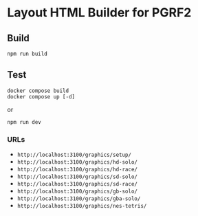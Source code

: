 # Layout HTML Builder for PGRF2

## Build
```
npm run build
```

## Test
```
docker compose build
docker compose up [-d]
```
or
```
npm run dev
```

### URLs
* `http://localhost:3100/graphics/setup/`
* `http://localhost:3100/graphics/hd-solo/`
* `http://localhost:3100/graphics/hd-race/`
* `http://localhost:3100/graphics/sd-solo/`
* `http://localhost:3100/graphics/sd-race/`
* `http://localhost:3100/graphics/gb-solo/`
* `http://localhost:3100/graphics/gba-solo/`
* `http://localhost:3100/graphics/nes-tetris/`

